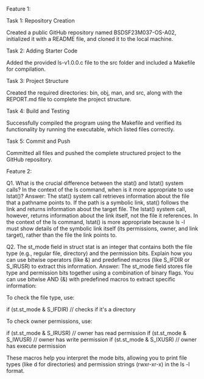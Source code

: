 Feature 1:

Task 1: Repository Creation

Created a public GitHub repository named BSDSF23M037-OS-A02, initialized it with a README file, and cloned it to the local machine.

Task 2: Adding Starter Code

Added the provided ls-v1.0.0.c file to the src folder and included a Makefile for compilation.

Task 3: Project Structure

Created the required directories: bin, obj, man, and src, along with the REPORT.md file to complete the project structure.

Task 4: Build and Testing

Successfully compiled the program using the Makefile and verified its functionality by running the executable, which listed files correctly.

Task 5: Commit and Push

Committed all files and pushed the complete structured project to the GitHub repository.


Feature 2:

Q1. What is the crucial difference between the stat() and lstat() system calls? In the context of the ls command, when is it more appropriate to use lstat()?
Answer:
The stat() system call retrieves information about the file that a pathname points to. If the path is a symbolic link, stat() follows the link and returns information about the target file.
The lstat() system call, however, returns information about the link itself, not the file it references.
In the context of the ls command, lstat() is more appropriate because ls -l must show details of the symbolic link itself (its permissions, owner, and link target), rather than the file the link points to.

Q2. The st_mode field in struct stat is an integer that contains both the file type (e.g., regular file, directory) and the permission bits. Explain how you can use bitwise operators (like &) and predefined macros (like S_IFDIR or S_IRUSR) to extract this information.
Answer:
The st_mode field stores file type and permission bits together using a combination of binary flags.
You can use bitwise AND (&) with predefined macros to extract specific information:

To check the file type, use:

if (st.st_mode & S_IFDIR)  // checks if it's a directory


To check owner permissions, use:

if (st.st_mode & S_IRUSR)  // owner has read permission
if (st.st_mode & S_IWUSR)  // owner has write permission
if (st.st_mode & S_IXUSR)  // owner has execute permission


These macros help you interpret the mode bits, allowing you to print file types (like d for directories) and permission strings (rwxr-xr-x) in the ls -l format.

